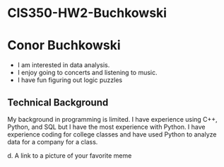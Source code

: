 # CIS350-HW2-Buchkowski

# Conor Buchkowski

* I am interested in data analysis.
* I enjoy going to concerts and listening to music.
* I have fun figuring out logic puzzles

## Technical Background

My background in programming is limited. I have experience using C++, Python, and SQL but I have the most experience with Python. I have experience coding for college classes and have used Python to analyze data for a company for a class.



d.	A link to a picture of your favorite meme
